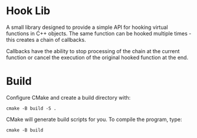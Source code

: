 # Hook Lib

A small library designed to provide a simple API for hooking virtual functions in C++ objects. The same function can be hooked multiple times - this creates a chain of callbacks.

Callbacks have the ability to stop processing of the chain at the current function or cancel the execution of the original hooked function at the end.

# Build

Configure CMake and create a build directory with:
```
cmake -B build -S .
```
CMake will generate build scripts for you. To compile the program, type:
```
cmake -B build
```